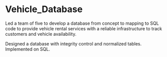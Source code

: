 # Vehicle_Database

Led a team of five to develop a database from concept to mapping to SQL code to provide vehicle rental services with a reliable infrastructure to track customers and vehicle availability. 

Designed a database with integrity control and normalized tables. Implemented on SQL.
